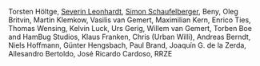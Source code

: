 Torsten Höltge, [Severin Leonhardt](https://github.com/ServiusHack), 
[Simon Schaufelberger](https://github.com/simonschaufi), 
Beny,
Oleg Britvin, 
Martin Klemkow, 
Vasilis van Gemert, 
Maximilian Kern, 
Enrico Ties, 
Thomas Wensing, 
Kelvin Luck, 
Urs Gerig, 
Willem van Gemert, 
Torben Boe and HamBug Studios, 
Klaus Franken, 
Chris (Urban Willi), 
Andreas Berndt, 
Niels Hoffmann, 
Günter Hengsbach, 
Paul Brand, 
Joaquín G. de la Zerda, 
Allesandro Bertoldo, 
José Ricardo Cardoso, 
RRZE 
